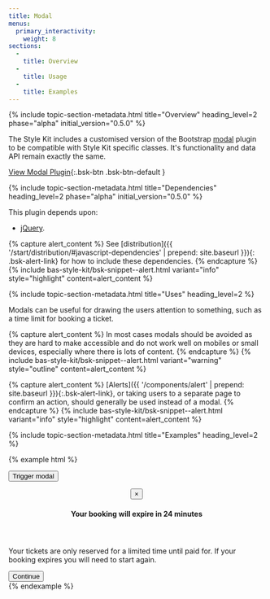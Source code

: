 ```yaml
---
title: Modal
menus:
  primary_interactivity:
    weight: 8
sections:
  -
    title: Overview
  -
    title: Usage
  -
    title: Examples
---
```


{% include topic-section-metadata.html
  title="Overview"
  heading_level=2
  phase="alpha"
  initial_version="0.5.0"
%}

The Style Kit includes a customised version of the Bootstrap
[modal](https://getbootstrap.com/docs/3.3/javascript/#modal) plugin to be compatible with Style Kit specific
classes. It's functionality and data API remain exactly the same.

[View Modal Plugin](https://getbootstrap.com/docs/3.3/javascript/#modal){:.bsk-btn .bsk-btn-default }

{% include topic-section-metadata.html
  title="Dependencies"
  heading_level=2
  phase="alpha"
  initial_version="0.5.0"
%}

This plugin depends upon:

* [jQuery](https://jquery.com).

{% capture alert_content %}
See [distribution]({{ '/start/distribution/#javascript-dependencies' | prepend: site.baseurl }}){: .bsk-alert-link} for
how to include these dependencies.
{% endcapture %}
{% include bas-style-kit/bsk-snippet--alert.html
  variant="info"
  style="highlight"
  content=alert_content
%}

{% include topic-section-metadata.html
  title="Uses"
  heading_level=2
%}

Modals can be useful for drawing the users attention to something, such as a time limit for booking a ticket.

{% capture alert_content %}
In most cases modals should be avoided as they are hard to make accessible and do not work well on mobiles or
small devices, especially where there is lots of content.
{% endcapture %}
{% include bas-style-kit/bsk-snippet--alert.html
  variant="warning"
  style="outline"
  content=alert_content
%}

{% capture alert_content %}
[Alerts]({{ '/components/alert' | prepend: site.baseurl }}){:.bsk-alert-link}, or taking users to a separate page to
confirm an action, should generally be used instead of a modal.
{% endcapture %}
{% include bas-style-kit/bsk-snippet--alert.html
  variant="info"
  style="highlight"
  content=alert_content
%}

{% include topic-section-metadata.html
  title="Examples"
  heading_level=2
%}

{% example html %}
<!-- trigger -->
<button class="bsk-btn bsk-btn-default" type="button" data-toggle="modal" data-target="#example-modal">Trigger modal</button>

<!-- modal -->
<div class="bsk-modal bsk-fade" id="example-modal" tabindex="-1" role="dialog">
  <div class="bsk-modal-dialog" role="document">
    <div class="bsk-modal-content">
      <header class="bsk-modal-header">
        <button class="bsk-close" type="button" data-dismiss="modal" aria-label="Close">
          <span aria-hidden="true">&times;</span>
        </button>
        <h4 class="bsk-modal-title">Your booking will expire in 24 minutes</h4>
      </header>
      <div class="bsk-modal-body">
        <p>Your tickets are only reserved for a limited time until paid for. If your booking expires you will need to start again.</p>
      </div>
      <footer class="bsk-modal-footer">
        <button class="bsk-btn bsk-btn-primary" type="button" data-dismiss="modal">Continue</button>
      </footer>
    </div>
  </div>
</div>
{% endexample %}
